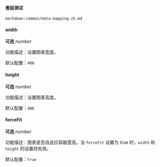 #### 套娃测试

`markdown:common/data-mapping.zh.md`

<tag color="#87d068" text="我是容器"></tag>

#### width

<description>**可选** _number_</description>

功能描述：设置图表宽度。

默认配置：`400`

#### height

<description>**可选** _number_</description>

功能描述：设置图表高度。

默认配置：`400`

#### forceFit

<description>**可选** _number_</description>

功能描述：图表是否自适应容器宽高。当 `forceFit` 设置为 true 时，`width` 和 `height` 的设置将失效。

默认配置：`true`
